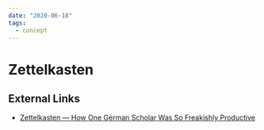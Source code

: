 ```yaml
---
date: "2020-06-18"
tags: 
  - concept
---
```


# Zettelkasten


## External Links

* [Zettelkasten — How One German Scholar Was So Freakishly Productive](https://writingcooperative.com/zettelkasten-how-one-german-scholar-was-so-freakishly-productive-997e4e0ca125)
